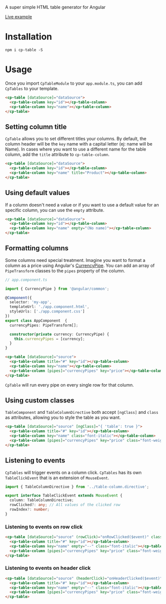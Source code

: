 A super simple HTML table generator for Angular

[Live example](https://stackblitz.com/edit/cp-tables)

# Installation
`npm i cp-table -S`

# Usage
Once you import `CpTableModule` to your `app.module.ts`, you can add `CpTables` to your template.

```html
<cp-table [dataSource]="dataSource">
  <cp-table-column key="id"></cp-table-column>
  <cp-table-column key="name"></cp-table-column>
</cp-table>
```

## Setting column title
`CpTable` allows you to set different titles your columns. By default, the column header will be the `key` name with a capital letter (ej: name will be Name).
In cases where you want to use a different name for the table column, add the `title` attribute to `cp-table-column`.

```html
<cp-table [dataSource]="dataSource">
  <cp-table-column key="id"></cp-table-column>
  <cp-table-column key="name" title="Product"></cp-table-column>
</cp-table>
```

## Using default values
If a column doesn't need a value or if you want to use a default value for an specific column, you can use the `empty` attribute.

```html
<cp-table [dataSource]="dataSource">
  <cp-table-column key="id"></cp-table-column>
  <cp-table-column key="name" empty="(No name)"></cp-table-column>
</cp-table>
```

## Formatting columns
Some columns need special treatment. Imagine you want to format a column as a price using Angular's [CurrencyPipe](https://angular.io/api/common/CurrencyPipe). You can add an array of `PipeTransform` classes to the `pipes` property of the column.

```typescript
// app.component.ts

import { CurrencyPipe } from '@angular/common';

@Component({
  selector: 'my-app',
  templateUrl: './app.component.html',
  styleUrls: ['./app.component.css']
})
export class AppComponent  {
  currencyPipes: PipeTransform[];

  constructor(private currency: CurrencyPipe) {
    this.currencyPipes = [currency];
  }
}
```
```html
<cp-table [dataSource]="source">
  <cp-table-column title="#" key="id"></cp-table-column>
  <cp-table-column key="name"></cp-table-column>
  <cp-table-column [pipes]="currencyPipes" key="price"></cp-table-column>
</cp-table>
```

`CpTable` will run every pipe on every single row for that column.

## Using custom classes
`TableComponent` and `TableColumnDirective` both accept `[ngClass]` and `class` as attributes, allowing you to style the table as you want.

```html
<cp-table [dataSource]="source" [ngClass]="{ 'table': true }">
  <cp-table-column title="#" key="id"></cp-table-column>
  <cp-table-column key="name" class="font-italic"></cp-table-column>
  <cp-table-column [pipes]="currencyPipes" key="price" class="font-weight-bold"></cp-table-column>
</cp-table>
```

## Listening to events
`CpTables` will trigger events on a column click. `CpTables` has its own `TableClickEvent` that is an extension of `MouseEvent`.

```typescript
import { TableColumnDirective } from '../table-column.directive';

export interface TableClickEvent extends MouseEvent {
  column: TableColumnDirective;
  rowClicked?: any; // All values of the clicked row
  rowIndex?: number;
}
```

### Listening to events on row click

```html
<cp-table [dataSource]="source" (rowClick)="onRowClicked($event)" class="table">
  <cp-table-column title="#" key="id"></cp-table-column>
  <cp-table-column key="name" empty="--" class="font-italic"></cp-table-column>
  <cp-table-column [pipes]="currencyPipes" key="price" class="font-weight-bold"></cp-table-column>
</cp-table>
```

### Listening to events on header click
```html
<cp-table [dataSource]="source" (headerClick)="onHeaderClicked($event)" class="table">
  <cp-table-column title="#" key="id"></cp-table-column>
  <cp-table-column key="name" empty="--" class="font-italic"></cp-table-column>
  <cp-table-column [pipes]="currencyPipes" key="price" class="font-weight-bold"></cp-table-column>
</cp-table>
```
